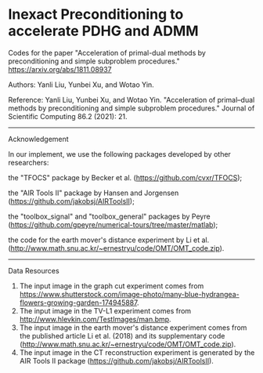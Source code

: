 # Inexact Preconditioning to accelerate PDHG and ADMM

Codes for the paper "Acceleration of primal-dual methods by preconditioning and simple subproblem procedures."
https://arxiv.org/abs/1811.08937

Authors: 
Yanli Liu, Yunbei Xu, and Wotao Yin. 

Reference: 
Yanli Liu, Yunbei Xu, and Wotao Yin. "Acceleration of primal–dual methods by preconditioning and simple subproblem procedures." Journal of Scientific Computing 86.2 (2021): 21.

***************************************************
Acknowledgement

In our implement, we use the following packages developed by other researchers:

the "TFOCS" package by Becker et al. (https://github.com/cvxr/TFOCS);

the "AIR Tools II" package by Hansen and Jorgensen (https://github.com/jakobsj/AIRToolsII);

the "toolbox_signal" and "toolbox_general" packages by Peyre (https://github.com/gpeyre/numerical-tours/tree/master/matlab);

the code for the earth mover's distance experiment by Li et al. (http://www.math.snu.ac.kr/~ernestryu/code/OMT/OMT_code.zip).
****************************************************

Data Resources
1. The input image in the graph cut experiment comes from https://www.shutterstock.com/image-photo/many-blue-hydrangea-flowers-growing-garden-174945887.
2. The input image in the TV-L1 experiment comes from http://www.hlevkin.com/TestImages/man.bmp.
3. The input image in the earth mover's distance experiment comes from the published article Li et al. (2018) and its supplementary code (http://www.math.snu.ac.kr/~ernestryu/code/OMT/OMT_code.zip).
4. The input image in the CT reconstruction experiment is generated by the AIR Tools II package (https://github.com/jakobsj/AIRToolsII).
